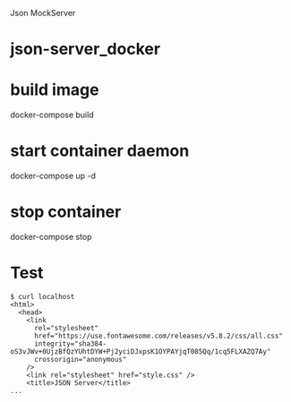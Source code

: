 Json MockServer

# json-server_docker

# build image
docker-compose build

# start container daemon
docker-compose up -d

# stop container
docker-compose stop

# Test
```
$ curl localhost
<html>
  <head>
    <link
      rel="stylesheet"
      href="https://use.fontawesome.com/releases/v5.8.2/css/all.css"
      integrity="sha384-oS3vJWv+0UjzBfQzYUhtDYW+Pj2yciDJxpsK1OYPAYjqT085Qq/1cq5FLXAZQ7Ay"
      crossorigin="anonymous"
    />
    <link rel="stylesheet" href="style.css" />
    <title>JSON Server</title>
...
```
